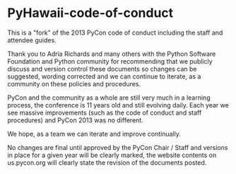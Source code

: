 PyHawaii-code-of-conduct
=====================

This is a "fork" of the 2013 PyCon code of conduct including the staff and attendee guides. 

Thank you to Adria Richards and many others with the Python Software Foundation and Python community for recommending
that we publicly discuss and version control these documents so changes can be suggested, wording corrected and we can
continue to iterate, as a community on these policies and procedures.

PyCon and the community as a whole are still very much in a learning process, the conference is 11 years old and still
evolving daily. Each year we see massive improvements (such as the code of conduct and staff procedures) and PyCon 2013
was no different.

We hope, as a team we can iterate and improve continually.

No changes are final until approved by the PyCon Chair / Staff and versions in place for a given year will be clearly
marked, the website contents on us.pycon.org will clearly state the revision of the documents posted.
